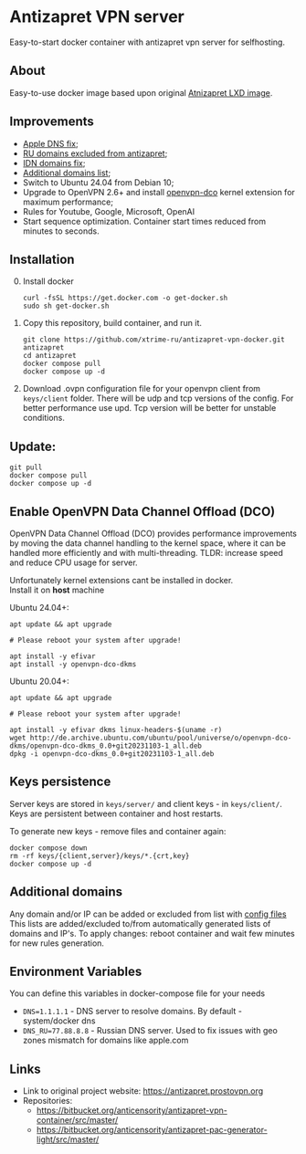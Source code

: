 # Antizapret VPN server
Easy-to-start docker container with antizapret vpn server for selfhosting.

## About
Easy-to-use docker image based upon original [Atnizapret LXD image](https://bitbucket.org/anticensority/antizapret-vpn-container/src/master/). 

## Improvements
 - [Apple DNS fix](https://github.com/xtrime-ru/antizapret-vpn-docker/blob/master/patches/kresd.conf#L3);
 - [RU domains excluded from antizapret](https://github.com/xtrime-ru/antizapret-vpn-docker/blob/master/patches/kresd.conf#L13);
 - [IDN domains fix](https://github.com/xtrime-ru/antizapret-vpn-docker/blob/master/patches/fix.sh#L5);
 - [Additional domains list](https://github.com/xtrime-ru/antizapret-vpn-docker/blob/master/config/include-hosts-custom.txt);
 - Switch to Ubuntu 24.04 from Debian 10;
 - Upgrade to OpenVPN 2.6+ and install [openvpn-dco](https://openvpn.net/as-docs/tutorials/tutorial--turn-on-openvpn-dco.html) kernel extension for maximum performance;
 - Rules for Youtube, Google, Microsoft, OpenAI
 - Start sequence optimization. Container start times reduced from minutes to seconds. 


## Installation
0. Install docker
    ```shell
    curl -fsSL https://get.docker.com -o get-docker.sh
    sudo sh get-docker.sh
    ```

1. Copy this repository, build container, and run it.
    ```shell
    git clone https://github.com/xtrime-ru/antizapret-vpn-docker.git antizapret
    cd antizapret
    docker compose pull
    docker compose up -d
    ```
2. Download .ovpn configuration file for your openvpn client from `keys/client` folder. 
There will be udp and tcp versions of the config. For better performance use upd.
Tcp version will be better for unstable conditions.

## Update:
 
```shell
git pull
docker compose pull
docker compose up -d
```
## Enable OpenVPN Data Channel Offload (DCO)
OpenVPN Data Channel Offload (DCO) provides performance improvements by moving the data channel handling to the kernel space, 
where it can be handled more efficiently and with multi-threading.
TLDR: increase speed and reduce CPU usage for server.

Unfortunately kernel extensions cant be installed in docker.   
Install it on **host** machine

Ubuntu 24.04+:
```shell
apt update && apt upgrade

# Please reboot your system after upgrade!

apt install -y efivar
apt install -y openvpn-dco-dkms
```

Ubuntu 20.04+:
```shell
apt update && apt upgrade

# Please reboot your system after upgrade!

apt install -y efivar dkms linux-headers-$(uname -r)
wget http://de.archive.ubuntu.com/ubuntu/pool/universe/o/openvpn-dco-dkms/openvpn-dco-dkms_0.0+git20231103-1_all.deb
dpkg -i openvpn-dco-dkms_0.0+git20231103-1_all.deb
```

## Keys persistence
Server keys are stored in `keys/server/` and client keys - in `keys/client/`.
Keys are persistent between container and host restarts.

To generate new keys - remove files and container again:
```shell
docker compose down
rm -rf keys/{client,server}/keys/*.{crt,key}
docker compose up -d
```

## Additional domains
Any domain and/or IP can be added or excluded from list with [config files](https://github.com/xtrime-ru/antizapret-vpn-docker/tree/master/config)
This lists are added/excluded to/from automatically generated lists of domains and IP's. 
To apply changes: reboot container and wait few minutes for new rules generation.

## Environment Variables
You can define this variables in docker-compose file for your needs
 - `DNS=1.1.1.1` - DNS server to resolve domains. By default - system/docker dns
 - `DNS_RU=77.88.8.8` - Russian DNS server. Used to fix issues with geo zones mismatch for domains like apple.com


## Links
- Link to original project website: https://antizapret.prostovpn.org
- Repositories:
    - https://bitbucket.org/anticensority/antizapret-vpn-container/src/master/
    - https://bitbucket.org/anticensority/antizapret-pac-generator-light/src/master/
